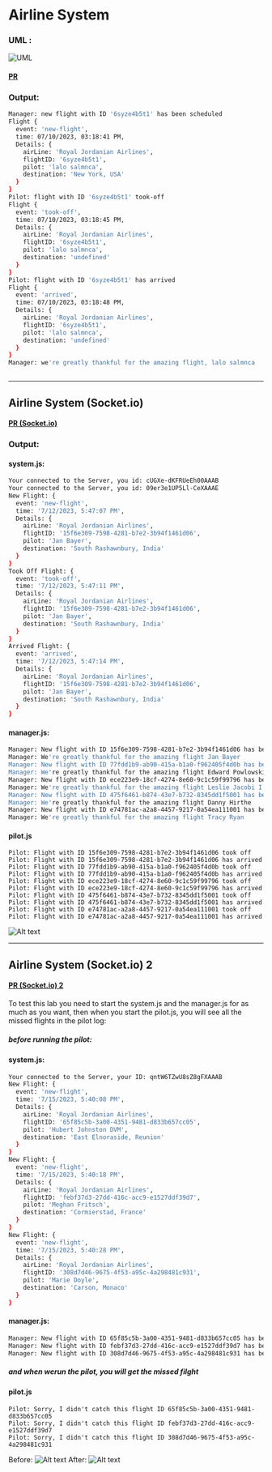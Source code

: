 # Airline System


### UML :
![UML](UML.png)

#### [PR](https://github.com/saleh2001k/airline-system/pull/2)
### Output:

```bash
Manager: new flight with ID '6syze4b5t1' has been scheduled
Flight {
  event: 'new-flight',
  time: 07/10/2023, 03:18:41 PM,
  Details: {
    airLine: 'Royal Jordanian Airlines',
    flightID: '6syze4b5t1',
    pilot: 'lalo salmnca',
    destination: 'New York, USA'
  }
}
Pilot: flight with ID '6syze4b5t1' took-off
Flight {
  event: 'took-off',
  time: 07/10/2023, 03:18:45 PM,
  Details: {
    airLine: 'Royal Jordanian Airlines',
    flightID: '6syze4b5t1',
    pilot: 'lalo salmnca',
    destination: 'undefined'
  }
}
Pilot: flight with ID '6syze4b5t1' has arrived
Flight {
  event: 'arrived',
  time: 07/10/2023, 03:18:48 PM,
  Details: {
    airLine: 'Royal Jordanian Airlines',
    flightID: '6syze4b5t1',
    pilot: 'lalo salmnca',
    destination: 'undefined'
  }
}
Manager: we're greatly thankful for the amazing flight, lalo salmnca



```

----------
## Airline System (Socket.io)

#### [PR (Socket.io)](https://github.com/saleh2001k/airline-system/pull/4)
### Output:

#### system.js:

```bash
Your connected to the Server, you id: cUGXe-dKFRUeEh00AAAB
Your connected to the Server, you id: 09er3e1UP5Ll-CeXAAAE
New Flight: {
  event: 'new-flight',
  time: '7/12/2023, 5:47:07 PM',
  Details: {
    airLine: 'Royal Jordanian Airlines',
    flightID: '15f6e309-7598-4281-b7e2-3b94f1461d06',
    pilot: 'Jan Bayer',
    destination: 'South Rashawnbury, India'
  }
}
Took Off Flight: {
  event: 'took-off',
  time: '7/12/2023, 5:47:11 PM',
  Details: {
    airLine: 'Royal Jordanian Airlines',
    flightID: '15f6e309-7598-4281-b7e2-3b94f1461d06',
    pilot: 'Jan Bayer',
    destination: 'South Rashawnbury, India'
  }
}
Arrived Flight: {
  event: 'arrived',
  time: '7/12/2023, 5:47:14 PM',
  Details: {
    airLine: 'Royal Jordanian Airlines',
    flightID: '15f6e309-7598-4281-b7e2-3b94f1461d06',
    pilot: 'Jan Bayer',
    destination: 'South Rashawnbury, India'
  }
}

```
#### manager.js:
```bash
Manager: New flight with ID 15f6e309-7598-4281-b7e2-3b94f1461d06 has been scheduled
Manager: We're greatly thankful for the amazing flight Jan Bayer
Manager: New flight with ID 77fdd1b9-ab90-415a-b1a0-f962405f4d0b has been scheduled
Manager: We're greatly thankful for the amazing flight Edward Powlowski
Manager: New flight with ID ece223e9-18cf-4274-8e60-9c1c59f99796 has been scheduled
Manager: We're greatly thankful for the amazing flight Leslie Jacobi I
Manager: New flight with ID 475f6461-b874-43e7-b732-8345dd1f5001 has been scheduled
Manager: We're greatly thankful for the amazing flight Danny Hirthe
Manager: New flight with ID e74781ac-a2a8-4457-9217-0a54ea111001 has been scheduled
Manager: We're greatly thankful for the amazing flight Tracy Ryan

```

#### pilot.js

```
Pilot: Flight with ID 15f6e309-7598-4281-b7e2-3b94f1461d06 took off
Pilot: Flight with ID 15f6e309-7598-4281-b7e2-3b94f1461d06 has arrived
Pilot: Flight with ID 77fdd1b9-ab90-415a-b1a0-f962405f4d0b took off
Pilot: Flight with ID 77fdd1b9-ab90-415a-b1a0-f962405f4d0b has arrived
Pilot: Flight with ID ece223e9-18cf-4274-8e60-9c1c59f99796 took off
Pilot: Flight with ID ece223e9-18cf-4274-8e60-9c1c59f99796 has arrived
Pilot: Flight with ID 475f6461-b874-43e7-b732-8345dd1f5001 took off
Pilot: Flight with ID 475f6461-b874-43e7-b732-8345dd1f5001 has arrived
Pilot: Flight with ID e74781ac-a2a8-4457-9217-0a54ea111001 took off
Pilot: Flight with ID e74781ac-a2a8-4457-9217-0a54ea111001 has arrived

```


![Alt text](image.png)

----------
## Airline System (Socket.io) 2

#### [PR (Socket.io) 2](https://github.com/saleh2001k/airline-system/pull/5)

To test this lab you need to start the system.js and the manager.js for as much as you want, then when you start the pilot.js, you will see all the missed flights in the pilot log:


##### before running the pilot:
#### system.js:

```bash
Your connected to the Server, your ID: qntW6TZwU8sZ8gFXAAAB
New Flight: {
  event: 'new-flight',
  time: '7/15/2023, 5:40:08 PM',
  Details: {
    airLine: 'Royal Jordanian Airlines',
    flightID: '65f85c5b-3a00-4351-9481-d833b657cc05',
    pilot: 'Hubert Johnston DVM',
    destination: 'East Elnoraside, Reunion'
  }
}
New Flight: {
  event: 'new-flight',
  time: '7/15/2023, 5:40:18 PM',
  Details: {
    airLine: 'Royal Jordanian Airlines',
    flightID: 'febf37d3-27dd-416c-acc9-e1527ddf39d7',
    pilot: 'Meghan Fritsch',
    destination: 'Cormierstad, France'
  }
}
New Flight: {
  event: 'new-flight',
  time: '7/15/2023, 5:40:28 PM',
  Details: {
    airLine: 'Royal Jordanian Airlines',
    flightID: '308d7d46-9675-4f53-a95c-4a298481c931',
    pilot: 'Marie Doyle',
    destination: 'Carson, Monaco'
  }
}

```
#### manager.js:
```bash
Manager: New flight with ID 65f85c5b-3a00-4351-9481-d833b657cc05 has been scheduled
Manager: New flight with ID febf37d3-27dd-416c-acc9-e1527ddf39d7 has been scheduled
Manager: New flight with ID 308d7d46-9675-4f53-a95c-4a298481c931 has been scheduled

```

##### and when werun the pilot, you will get the missed filght  
#### pilot.js

```
Pilot: Sorry, I didn't catch this flight ID 65f85c5b-3a00-4351-9481-d833b657cc05
Pilot: Sorry, I didn't catch this flight ID febf37d3-27dd-416c-acc9-e1527ddf39d7
Pilot: Sorry, I didn't catch this flight ID 308d7d46-9675-4f53-a95c-4a298481c931
```

Before:
![Alt text](image-2.PNG)
After:
![Alt text](image-1.png)